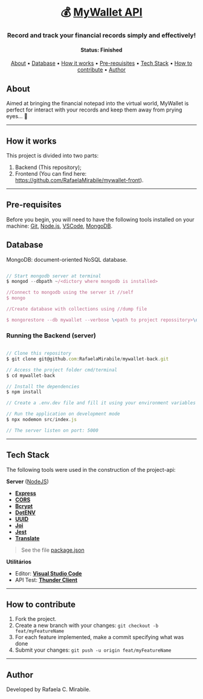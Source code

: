 <h1 align="center">
   💰 <a href="#"> MyWallet API </a>
</h1>

<h3 align="center">
    Record and track your financial records simply and effectively!
</h3>

<h4 align="center"> 
	 Status: Finished
</h4>

<p align="center">
 <a href="#about">About</a> •
 <a href="#database">Database</a> • 
 <a href="#how-it-works">How it works</a> • 
 <a href="#pre-requisites">Pre-requisites</a> • 
 <a href="#tech-stack">Tech Stack</a> • 
 <a href="#how-to-contribute">How to contribute</a> • 
 <a href="#author">Author</a>
</p>


## About

Aimed at bringing the financial notepad into the virtual world, MyWallet is perfect for interact with your records and keep them away from prying eyes... 👀

---

## How it works

This project is divided into two parts:
1. Backend (This repository);
2. Frontend (You can find here: https://github.com/RafaelaMirabile/mywallet-front).

---

## Pre-requisites

Before you begin, you will need to have the following tools installed on your machine:
[Git](https://git-scm.com), [Node.js](https://nodejs.org/en/), [VSCode](https://code.visualstudio.com/), [MongoDB](https://www.mongodb.com/docs/).


## Database 

MongoDB: document-oriented NoSQL database. 

``` jsx

// Start mongodb server at terminal 
$ mongod --dbpath ~/<dictory where mongodb is installed> 

//Connect to mongodb using the server it //self
$ mongo

//Create database with collections using //dump file

$ mongorestore --db mywallet --verbose \<path to project repossitory>\dump\mywallet

```

### Running the Backend (server)

``` jsx

// Clone this repository
$ git clone git@github.com:RafaelaMirabile/mywallet-back.git

// Access the project folder cmd/terminal
$ cd mywallet-back

// Install the dependencies
$ npm install

// Create a .env.dev file and fill it using your environment variables following the .env.example

// Run the application on development mode
$ npx nodemon src/index.js

// The server listen on port: 5000

```

---

## Tech Stack

The following tools were used in the construction of the project-api:

**Server**  ([NodeJS](https://nodejs.org/en/))

-   **[Express](https://expressjs.com/)**
-   **[CORS](https://expressjs.com/en/resources/middleware/cors.html)**
-   **[Bcrypt](https://github.com/kelektiv/node.bcrypt.js)**
-   **[DotENV](https://github.com/motdotla/dotenv)**
-   **[UUID](https://github.com/uuidjs/uuid)**
-   **[Joi](https://github.com/hapijs/joi)**
-   **[Jest](https://github.com/facebook/jest)**
-   **[Translate](https://github.com/franciscop/translate)**


> See the file  [package.json](https://github.com/RafaelaMirabile/mywallet-back/blob/main/package.json)

**Utilitários**

-   Editor:  **[Visual Studio Code](https://code.visualstudio.com/)**
-   API Test:  **[Thunder Client](https://www.thunderclient.io/)**

---


## How to contribute

1. Fork the project.
2. Create a new branch with your changes: `git checkout -b feat/myFeatureName`
3. For each feature implemented, make a commit specifying what was done
4. Submit your changes: `git push -u origin feat/myFeatureName`

---

## Author

Developed by Rafaela C. Mirabile.
